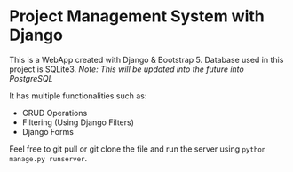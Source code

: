 # Project Management System with Django

This is a WebApp created with Django & Bootstrap 5.
Database used in this project is SQLite3. *Note: This will be updated into the future into PostgreSQL*

It has multiple functionalities such as:
- CRUD Operations
- Filtering (Using Django Filters)
- Django Forms

Feel free to git pull or git clone the file and run the server using `python manage.py runserver`.
